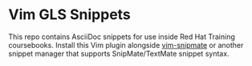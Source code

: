 # Vim GLS Snippets

This repo contains AsciiDoc snippets for use inside Red Hat Training coursebooks.
Install this Vim plugin alongside [vim-snipmate](https://github.com/garbas/vim-snipmate) or another snippet manager that supports SnipMate/TextMate snippet syntax.
